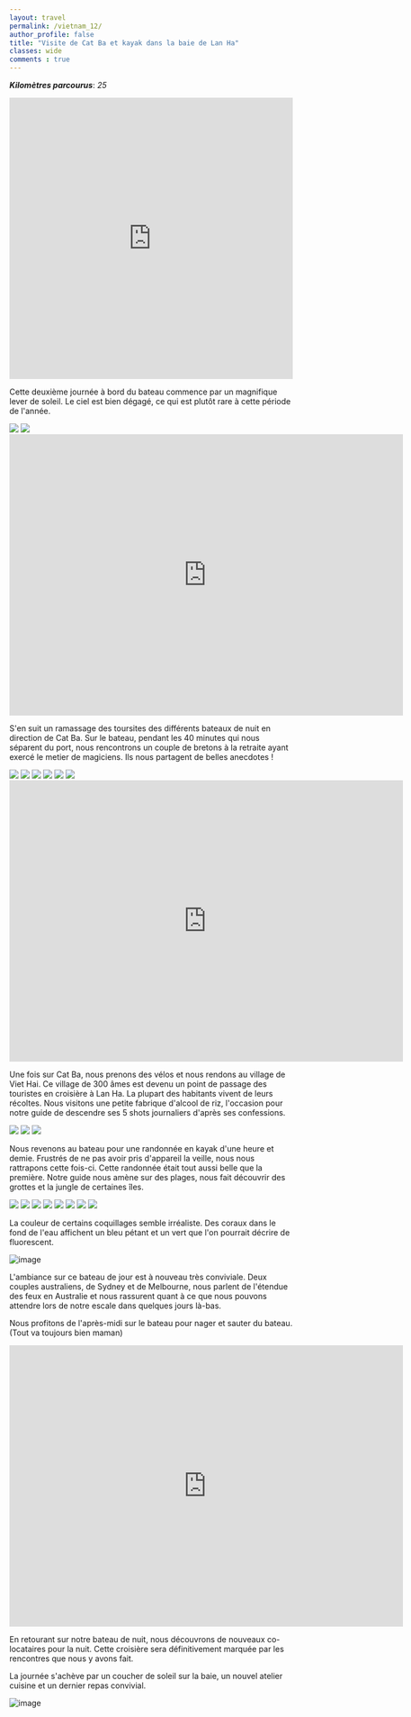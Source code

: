 ```yaml
---
layout: travel
permalink: /vietnam_12/
author_profile: false
title: "Visite de Cat Ba et kayak dans la baie de Lan Ha"
classes: wide
comments : true
---
```


<!-- jQuery 1.8 or later, 33 KB -->
<script src="https://ajax.googleapis.com/ajax/libs/jquery/1.11.1/jquery.min.js"></script>

<!-- Fotorama from CDNJS, 19 KB -->
<link  href="https://cdnjs.cloudflare.com/ajax/libs/fotorama/4.6.4/fotorama.css" rel="stylesheet">
<script src="https://cdnjs.cloudflare.com/ajax/libs/fotorama/4.6.4/fotorama.js"></script>

***Kilomètres parcourus***: *25*

<iframe src="https://www.google.com/maps/d/u/0/embed?mid=1PgDcb0aa7GoityarLIeaGJX7_KR6tCy9" width="100%" height="500" frameBorder="0"></iframe>

<br>

Cette deuxième journée à bord du bateau commence par un magnifique lever de soleil. Le ciel est bien dégagé, ce qui est plutôt rare à cette période de l'année.

<div class="fotorama">
  <img src="https://drive.google.com/uc?id=1kzLp-9owYqMIIxmdBlPyfk-4sMRJs6lq">
  <img src="https://drive.google.com/uc?id=1p7yK5pbTYUY3F2-fr1BX1hfHBDgKXljx">
</div>

<iframe width="700" height="500" src="https://www.youtube.com/embed/CjhVSZQPdLA" frameborder="0" allow="accelerometer; autoplay; encrypted-media; gyroscope; picture-in-picture" allowfullscreen></iframe>

<br>

S'en suit un ramassage des toursites des différents bateaux de nuit en direction de Cat Ba. Sur le bateau, pendant les 40 minutes qui nous séparent du port, nous rencontrons un couple de bretons à la retraite ayant exercé le metier de magiciens. Ils nous partagent de belles anecdotes !

<div class="fotorama">
  <img src="https://drive.google.com/uc?id=1J4yao9s7VdBHACOvcZdc0WlNsb6utQ3z">
  <img src="https://drive.google.com/uc?id=1_gIXOGKEY4rcm_WgE4OqCpi9tietQJ4l">
  <img src="https://drive.google.com/uc?id=1p_iq7UQavBc_olxlxhDfJHV51TTitdmm">
  <img src="https://drive.google.com/uc?id=1nwx1CoA743F_zAyEznj0rGhcNZPk8Zp4">
  <img src="https://drive.google.com/uc?id=1VIuGfdX6ceUgwG7OSPH0JahS6j7BtL0b">
  <img src="https://drive.google.com/uc?id=1vEqnzliCUuAs9v1IuqnigTXMwu7LeLQR">
</div>

<iframe width="700" height="500" src="https://www.youtube.com/embed/l9EQpooY0Ew" frameborder="0" allow="accelerometer; autoplay; encrypted-media; gyroscope; picture-in-picture" allowfullscreen></iframe>

<br>

Une fois sur Cat Ba, nous prenons des vélos et nous rendons au village de Viet Hai. Ce village de 300 âmes est devenu un point de passage des touristes en croisière à Lan Ha. La plupart des habitants vivent de leurs récoltes. Nous visitons une petite fabrique d'alcool de riz, l'occasion pour notre guide de descendre ses 5 shots journaliers d'après ses confessions. 

<div class="fotorama">
  <img src="https://drive.google.com/uc?id=1yCHefBBd0xsUsIM1849q3pH_Hu0nnXzT">
  <img src="https://drive.google.com/uc?id=1dQJkVxWRYKLoWqZ8-hQhMUZ5TxiOj69_">
  <img src="https://drive.google.com/uc?id=1DHtMRqkklAz9ZImQZj4YLc8k0Ucrf32f">
</div>

Nous revenons au bateau pour une randonnée en kayak d'une heure et demie. Frustrés de ne pas avoir pris d'appareil la veille, nous nous rattrapons cette fois-ci. Cette randonnée était tout aussi belle que la première. Notre guide nous amène sur des plages, nous fait découvrir des grottes et la jungle de certaines îles.

<div class="fotorama">
  <img src="https://drive.google.com/uc?id=1Xvfl6jVVmVGAJrj-2NLkq7hlOlZlT47R">
  <img src="https://drive.google.com/uc?id=1Vk_HoI3OBPwvbi6rEFKFNTsRmeu4jWss">
  <img src="https://drive.google.com/uc?id=1_VIvRMqtkMXmUmZL7OlxkHLtY_PP0nWx">
  <img src="https://drive.google.com/uc?id=18aeGJWIzpTq32gJqgK3DVctW0UyTMtbE">
  <img src="https://drive.google.com/uc?id=1EvJV0zzKTZ6n4U47xTNUVaTEsYpS5Ane">
  <img src="https://drive.google.com/uc?id=1T6w6-Iznr8EjUoSvRplQ-MsTg_fiE1lF">
  <img src="https://drive.google.com/uc?id=1jezecxwIHjbu7JGrh1B1XFh3RR8-YFxt">
  <img src="https://drive.google.com/uc?id=1dAprSiYQ8MD9hCkWOuJW2x5pxzi8E_Va">
</div>

La couleur de certains coquillages semble irréaliste. Des coraux dans le fond de l'eau affichent un bleu pétant et un vert que l'on pourrait décrire de fluorescent.

![image](https://drive.google.com/uc?id=1PHhGjQTUSewCRjgbGVvHnuoKbsyko9f3)

L'ambiance sur ce bateau de jour est à nouveau très conviviale. Deux couples australiens, de Sydney et de Melbourne, nous parlent de l'étendue des feux en Australie et nous rassurent quant à ce que nous pouvons attendre lors de notre escale dans quelques jours là-bas.

Nous profitons de l'après-midi sur le bateau pour nager et sauter du bateau. (Tout va toujours bien maman)

<iframe width="700" height="500" src="https://www.youtube.com/embed/poZEtY2JseM" frameborder="0" allow="accelerometer; autoplay; encrypted-media; gyroscope; picture-in-picture" allowfullscreen></iframe>

<br>

En retourant sur notre bateau de nuit, nous découvrons de nouveaux co-locataires pour la nuit. Cette croisière sera définitivement marquée par les rencontres que nous y avons fait.

La journée s'achève par un coucher de soleil sur la baie, un nouvel atelier cuisine et un dernier repas convivial.

![image](https://drive.google.com/uc?id=1PIz-lIaBaK5eGNg0qUm8w89mZdgNbSH5)
